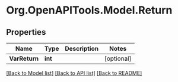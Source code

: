 
# Org.OpenAPITools.Model.Return

## Properties

Name | Type | Description | Notes
------------ | ------------- | ------------- | -------------
**VarReturn** | **int** |  | [optional] 

[[Back to Model list]](../README.md#documentation-for-models)
[[Back to API list]](../README.md#documentation-for-api-endpoints)
[[Back to README]](../README.md)

